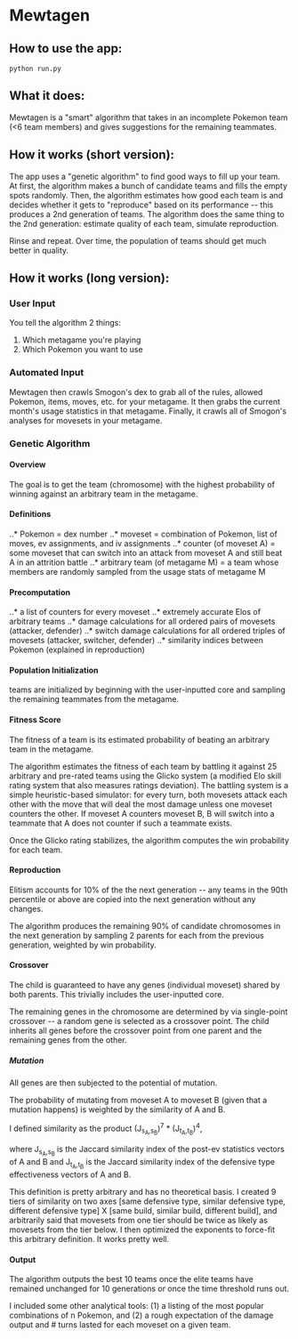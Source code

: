 # Mewtagen

## How to use the app:
    python run.py

## What it does:

Mewtagen is a "smart" algorithm that takes in an incomplete Pokemon team (<6 team members) and gives suggestions for the remaining teammates.

## How it works (short version):

The app uses a "genetic algorithm" to find good ways to fill up your team.  At first, the algorithm makes a bunch of candidate teams and fills the empty spots randomly.  Then, the algorithm estimates how good each team is and decides whether it gets to "reproduce" based on its performance -- this produces a 2nd generation of teams.  The algorithm does the same thing to the 2nd generation: estimate quality of each team, simulate reproduction.

Rinse and repeat.  Over time, the population of teams should get much better in quality.

## How it works (long version):

### User Input
You tell the algorithm 2 things:
1. Which metagame you're playing
2. Which Pokemon you want to use

### Automated Input
Mewtagen then crawls Smogon's dex to grab all of the rules, allowed Pokemon, items, moves, etc. for your metagame.
It then grabs the current month's usage statistics in that metagame.
Finally, it crawls all of Smogon's analyses for movesets in your metagame.

### Genetic Algorithm

#### Overview

The goal is to get the team (chromosome) with the highest probability of winning against an arbitrary team in the metagame.

#### Definitions
..* Pokemon = dex number
..* moveset = combination of Pokemon, list of moves, ev assignments, and iv assignments
..* counter (of moveset A) = some moveset that can switch into an attack from moveset A and still beat A in an attrition battle
..* arbitrary team (of metagame M) = a team whose members are randomly sampled from the usage stats of metagame M

#### Precomputation

..* a list of counters for every moveset
..* extremely accurate Elos of arbitrary teams
..* damage calculations for all ordered pairs of movesets (attacker, defender)
..* switch damage calculations for all ordered triples of movesets (attacker, switcher, defender)
..* similarity indices between Pokemon (explained in reproduction)

#### Population Initialization

<Some number> teams are initialized by beginning with the user-inputted core and sampling the remaining teammates from the metagame.

#### Fitness Score

The fitness of a team is its estimated probability of beating an arbitrary team in the metagame.

The algorithm estimates the fitness of each team by battling it against 25 arbitrary and pre-rated teams using the Glicko system (a modified Elo skill rating system that also measures ratings deviation).  The battling system is a simple heuristic-based simulator: for every turn, both movesets attack each other with the move that will deal the most damage unless one moveset counters the other.  If moveset A counters moveset B, B will switch into a teammate that A does not counter if such a teammate exists.

Once the Glicko rating stabilizes, the algorithm computes the win probability for each team.

#### Reproduction

Elitism accounts for 10% of the the next generation -- any teams in the 90th percentile or above are copied into the next generation without any changes.

The algorithm produces the remaining 90% of candidate chromosomes in the next generation by sampling 2 parents for each from the previous generation, weighted by win probability.

#### Crossover

The child is guaranteed to have any genes (individual moveset) shared by both parents.  This trivially includes the user-inputted core.

The remaining genes in the chromosome are determined by via single-point crossover -- a random gene is selected as a crossover point.  The child inherits all genes before the crossover point from one parent and the remaining genes from the other.

##### Mutation

All genes are then subjected to the potential of mutation.

The probability of mutating from moveset A to moveset B (given that a mutation happens) is weighted by the similarity of A and B.

I defined similarity as the product (J<sub>s<sub>A</sub>,s<sub>B</sub></sub>)<sup>7</sup> * (J<sub>t<sub>A</sub>,t<sub>B</sub></sub>)<sup>4</sup>,

where J<sub>s<sub>A</sub>,s<sub>B</sub></sub> is the Jaccard similarity index of the post-ev statistics vectors of A and B
and J<sub>t<sub>A</sub>,t<sub>B</sub></sub> is the Jaccard similarity index of the defensive type effectiveness vectors of A and B.

This definition is pretty arbitrary and has no theoretical basis.  I created 9 tiers of similarity on two axes [same defensive type, similar defensive type, different defensive type] X [same build, similar build, different build], and arbitrarily said that movesets from one tier should be twice as likely as movesets from the tier below.
I then optimized the exponents to force-fit this arbitrary definition.  It works pretty well.

#### Output

The algorithm outputs the best 10 teams once the elite teams have remained unchanged for 10 generations or once the time threshold runs out.

I included some other analytical tools: (1) a listing of the most popular combinations of n Pokemon, and (2) a rough expectation of the damage output and # turns lasted for each moveset on a given team.


